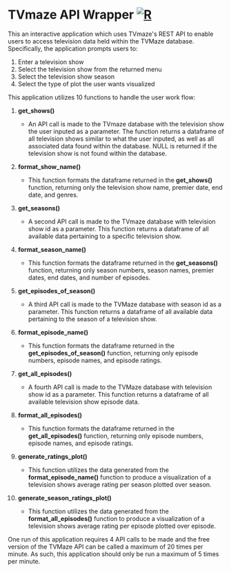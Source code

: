 # TVmaze API Wrapper [![R](https://github.com/BaldeepDhada/API-Shows/actions/workflows/r.yml/badge.svg)](https://github.com/BaldeepDhada/API-Shows/actions/workflows/r.yml) <br>

This an interactive application which uses TVmaze's REST API to enable users to access television data held within the TVMaze database. Specifically, the application prompts users to:

1. Enter a television show
2. Select the television show from the returned menu
3. Select the television show season
4. Select the type of plot the user wants visualized

This application utilizes 10 functions to handle the user work flow:

1. **get_shows()**
    - An API call is made to the TVmaze database with the television show the user inputed as a parameter. The function returns a dataframe of all television shows similar to what the user inputed, as well as all associated data found within the database. NULL is returned if the television show is not found within the database.

2. **format_show_name()**
    - This function formats the dataframe returned in the **get_shows()** function, returning only the television show name, premier date, end date, and genres.

3. **get_seasons()**
    - A second API call is made to the TVmaze database with television show id as a parameter. This function returns a dataframe of all available data pertaining to a specific television show.

4. **format_season_name()**
    - This function formats the dataframe returned in the **get_seasons()** function, returning only season numbers, season names, premier dates, end dates, and number of episodes.

5. **get_episodes_of_season()**
    - A third API call is made to the TVMaze database with season id as a parameter. This function returns a dataframe of all available data pertaining to the season of a television show.

6. **format_episode_name()**
    - This function formats the dataframe returned in the **get_episodes_of_season()** function, returning only episode numbers, episode names, and episode ratings.

7. **get_all_episodes()**
    - A fourth API call is made to the TVMaze database with television show id as a parameter. This function returns a dataframe of all available television show episode data.

8. **format_all_episodes()**
    - This function formats the dataframe returned in the **get_all_episodes()** function, returning only episode numbers, episode names, and episode ratings.

9. **generate_ratings_plot()**
    - This function utilizes the data generated from the **format_episode_name()** function to produce a visualization of a television shows average rating per season plotted over season.

10. **generate_season_ratings_plot()**
    - This function utilizes the data generated from the **format_all_episodes()** function to produce a visualization of a television shows average rating per episode plotted over episode.

One run of this application requires 4 API calls to be made and the free version of the TVMaze API can be called a maximum of 20 times per minute. As such, this application should only be run a maximum of 5 times per minute.
